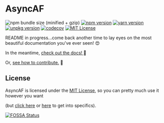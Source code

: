 # AsyncAF

![npm bundle size (minified + gzip)](https://img.shields.io/bundlephobia/minzip/async-af.svg?style=for-the-badge&label=size&colorB=466EF1)
[![npm version](https://img.shields.io/npm/v/async-af.svg?style=for-the-badge&colorB=cb3837)](https://www.npmjs.com/package/async-af)
[![yarn version](https://img.shields.io/npm/v/async-af.svg?label=yarn&style=for-the-badge&colorB=2c8ebb)](https://yarnpkg.com/en/package/async-af)
[![unpkg version](https://img.shields.io/npm/v/async-af.svg?style=for-the-badge&colorB=ffcc2f&label=unpkg)](https://unpkg.com/async-af/)
[![codecov](https://img.shields.io/codecov/c/github/AsyncAF/AsyncAF.svg?style=for-the-badge&label=codecov&colorB=brightgreen)](https://codecov.io/gh/AsyncAF/AsyncAF)
[![MIT License](https://img.shields.io/npm/l/async-af.svg?style=for-the-badge&colorB=aaaaaa)](https://github.com/AsyncAF/AsyncAF/blob/master/README.md#license)
<!-- [![license scan](https://img.shields.io/badge/license%20scan-passing-brightgreen.svg?style=for-the-badge)](https://app.fossa.io/projects/git%2Bgithub.com%2FAsyncAF%2FAsyncAF/refs/branch/master/) -->

README in progress...come back another time to lay eyes on the most beautiful documentation you've ever seen! 😍

In the meantime, <a href="https://async-af.js.org/AsyncAF.html" target="_blank">
  check out the docs!
</a> 🚀

Or, [see how to contribute.](https://github.com/AsyncAF/AsyncAF/blob/master/CONTRIBUTING.md) 💙

## License
AsyncAF is licensed under the [MIT License](https://choosealicense.com/licenses/mit/), so you can pretty much use it however you want

(but [click here](https://github.com/AsyncAF/AsyncAF/blob/master/LICENSE) or [here](https://app.fossa.io/projects/git%2Bgithub.com%2FAsyncAF%2FAsyncAF/refs/branch/master/) to get into specifics).

[![FOSSA Status](https://app.fossa.io/api/projects/git%2Bgithub.com%2FAsyncAF%2FAsyncAF.svg?type=large)](https://app.fossa.io/projects/git%2Bgithub.com%2FAsyncAF%2FAsyncAF/refs/branch/master/)
